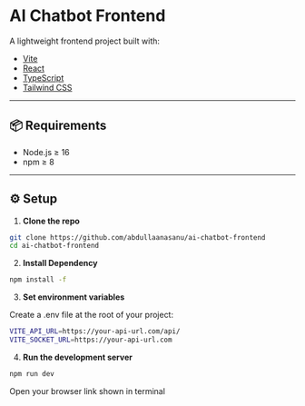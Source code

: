 # AI Chatbot Frontend

A lightweight frontend project built with:

- [Vite](https://vitejs.dev/)
- [React](https://react.dev/)
- [TypeScript](https://www.typescriptlang.org/)
- [Tailwind CSS](https://tailwindcss.com/)

---

## 📦 Requirements

- Node.js ≥ 16
- npm ≥ 8

---

## ⚙️ Setup

1. **Clone the repo**

```bash
git clone https://github.com/abdullaanasanu/ai-chatbot-frontend
cd ai-chatbot-frontend
```

2. **Install Dependency**

```bash
npm install -f
```

3. **Set environment variables**

Create a .env file at the root of your project:

```bash
VITE_API_URL=https://your-api-url.com/api/
VITE_SOCKET_URL=https://your-api-url.com
```

4. **Run the development server**

```bash
npm run dev
```

Open your browser link shown in terminal